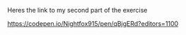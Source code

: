 

Heres the link to my second part of the exercise 

https://codepen.io/Nightfox915/pen/qBjgERd?editors=1100

<!-- Questions to Submit in today's file first-lastname.txt --> 
<!--
Copy the questions below into the first-lastname.txt file on your github repo - answer each question and then push your changes. 

    1. What is Semantic HTML? Hyper Text Markup Language
    2. What is HTML used for? It just structures the text and layouts pretty much.
    3. What is an attribute and where do we put it? An attribute starts at the beginning of a tag and closed tag at the end and consist of values like names and values
    4. What is the h1 tag used for? How many times should I use it on a page? only once as your title of the page
    5. Name two tags that have required attributes <header class=""> <img class="gallery"
    6. What do we put in the head of our HTML document? <header>
    7. What is an id? id is a class you specify to get back in css
    8. What elements can I add an id to? names numbers
    9. How many times can I use the same id on a page? once
    10. What is a class? specific value to the tag
    11. What elements can I add a class to? specific names like properties of string and blocks
    12. How many times can I use the same class on a page? once
    13. How do I get my link to open in a new tab? <a href=""/>
    14. What is the alt attribute in the image tag used for? <img>
    15. How do I reference an id? simply by putting dot
    16. What is the difference between a section and a div? a section is used to composed a series of paragraphs in your model and a div is used to style the model
    17. What is CSS used for? to make your page look fancy
    18. How to we select an element? Example - every h2 on the page we use h2 {

}
    19. What is the difference between a class and an id? - Give me an example of when I might use each one? 1. a class can be used many times 2. id you can only use once in coding.
    20. How do we select classes in CSS? you can select a class by putting a dot and class name
    21. How do we select a p element with a single class of “human””? .human p
    22. What is a parent child selector? When would this be useful? a parent child is a branch from the parent model usefull when refrencing a specific class or id
    23. How do you select all links within a div with the class of sidebar? you can select them by using a # or . followed by the <a href=""/>
    24. What is a pseudo selector?a fake selector
    25. What do we use the change the spacing between lines? line-spacing
    26. What do we use to change the spacing between letters? letter-spacing
    27. What do we use to to change everything to CAPITALS? lowercase? Capitalize? text-transform:
    28. How do I add a 1px border around my div that is dotted and black? border: 1px dotted black;
    29. How do I select everything on the page? control a
    30. How do I write a comment in CSS? -- --
    31. How do I find out what file I am in, when I am using the command line? pwd
    32. Using the command line - how do I see a list of files/folders in my current folder?  ls
    33. How do I remove a file via the command line? Why do I have to be careful with this? rm
    34. Why should I use version control? to stay updated with current version
    35. How often should I commit to github? once your code is up and ready
    36. What is the command we would use to push our repo up to github? push
    37. Walk me through Lambda's git flow. open project, fork, clone, in command locate file by ls, you want to cd into your file, paste clone enter, open code program by code ., change your code and push your work so you can upload to mainframe, and request a pull